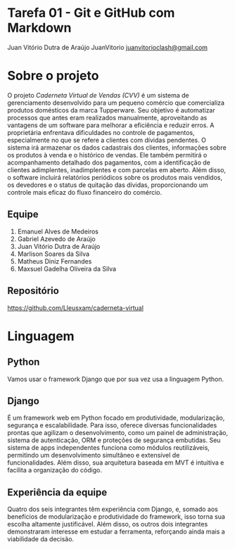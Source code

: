 # Tarefa 01 - Git e GitHub com Markdown
Juan Vitório Dutra de Araújo
JuanVitorio
juanvitorioclash@gmail.com

# Sobre o projeto

O projeto *Caderneta Virtual de Vendas (CVV)* é um sistema de gerenciamento desenvolvido para um pequeno comércio que comercializa produtos domésticos da marca Tupperware. Seu objetivo é automatizar processos que antes eram realizados manualmente, aproveitando as vantagens de um software para melhorar a eficiência e reduzir erros. A proprietária enfrentava dificuldades no controle de pagamentos, especialmente no que se refere a clientes com dívidas pendentes. O sistema irá armazenar os dados cadastrais dos clientes, informações sobre os produtos à venda e o histórico de vendas. Ele também permitirá o acompanhamento detalhado dos pagamentos, com a identificação de clientes adimplentes, inadimplentes e com parcelas em aberto. Além disso, o software incluirá relatórios periódicos sobre os produtos mais vendidos, os devedores e o status de quitação das dívidas, proporcionando um controle mais eficaz do fluxo financeiro do comércio.

## Equipe

1. Emanuel Alves de Medeiros
2. Gabriel Azevedo de Araújo
3. Juan Vitório Dutra de Araújo
4. Marlison Soares da Silva
5. Matheus Diniz Fernandes
6. Maxsuel Gadelha Oliveira da Silva

## Repositório

https://github.com/Lleusxam/caderneta-virtual


# Linguagem

## Python

Vamos usar o framework Django que por sua vez usa a linguagem Python.

## Django

É um framework web em Python focado em produtividade, modularização, segurança e escalabilidade. Para isso, oferece diversas funcionalidades prontas que agilizam o desenvolvimento, como um painel de administração, sistema de autenticação, ORM e proteções de segurança embutidas. Seu sistema de apps independentes funciona como módulos reutilizáveis, permitindo um desenvolvimento simultâneo e extensível de funcionalidades. Além disso, sua arquitetura baseada em MVT é intuitiva e facilita a organização do código.

## Experiência da equipe

Quatro dos seis integrantes têm experiência com Django, e, somado aos benefícios de modularização e produtividade do framework, isso torna sua escolha altamente justificável. Além disso, os outros dois integrantes demonstraram interesse em estudar a ferramenta, reforçando ainda mais a viabilidade da decisão.